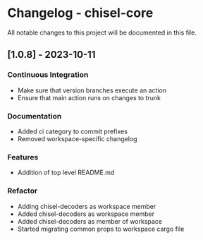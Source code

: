 # Changelog - chisel-core

All notable changes to this project will be documented in this file.

## [1.0.8] - 2023-10-11

### Continuous Integration

- Make sure that version branches execute an action
- Ensure that main action runs on changes to trunk

### Documentation

- Added ci category to commit prefixes
- Removed workspace-specific changelog

### Features

- Addition of top level README.md

### Refactor

- Adding chisel-decoders as workspace member
- Added chisel-decoders as workspace member
- Added chisel-decoders as member of workspace
- Started migrating common props to workspace cargo file

<!-- generated by git-cliff -->
